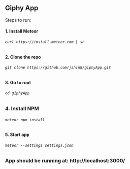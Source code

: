 ## Giphy App

Steps to run:

#### 1. Install Meteor

###### `curl https://install.meteor.com | sh`


#### 2. Clone the repo 

###### `git clone https://github.com/jshin8/giphyApp.git`


#### 3. Go to root

###### `cd giphyApp`


### 4. Install NPM

###### `meteor npm install`


#### 5. Start app

###### `meteor --settings settings.json`


### App should be running at: http://localhost:3000/

